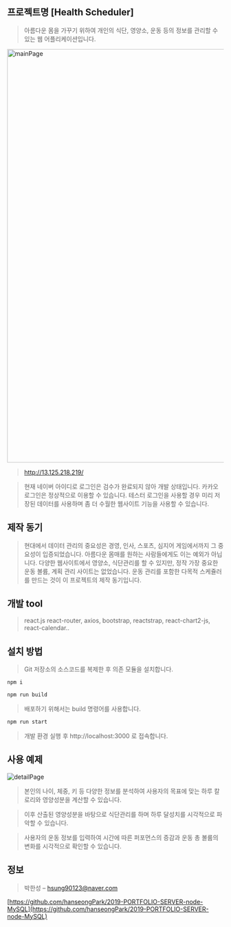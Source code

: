 ## 프로젝트명 [Health Scheduler]
> 아름다운 몸을 가꾸기 위하여 개인의 식단, 영양소, 운동 등의 정보를 관리할 수 있는 웹 어플리케이션입니다.

<img width="960" alt="mainPage" src="https://user-images.githubusercontent.com/54668871/64224247-ca7b9080-cf11-11e9-9937-342484afc4a0.png">

> http://13.125.218.219/

>현재 네이버 아이디로 로그인은 검수가 완료되지 않아 개발 상태입니다. 카카오 로그인은 정상적으로 이용할 수 있습니다. 테스터 로그인을 사용할 경우 미리 저장된 데이터를 사용하며 좀 더 수월한 웹사이트 기능을 사용할 수 있습니다.

## 제작 동기
> 현대에서 데이터 관리의 중요성은 경영, 인사, 스포츠, 심지어 게임에서까지 그 중요성이 입증되었습니다. 아름다운 몸매를 원하는 사람들에게도 이는 예외가 아닙니다. 다양한 웹사이트에서 영양소, 식단관리를 할 수 있지만, 정작 가장 중요한 운동 볼륨, 계획 관리 사이트는 없었습니다. 운동 관리를 포함한 다목적 스케쥴러를 만드는 것이 이 프로젝트의 제작 동기입니다.

## 개발 tool
> react.js react-router, axios, bootstrap, reactstrap, react-chart2-js, react-calendar..

## 설치 방법

> Git 저장소의 소스코드를 복제한 후 의존 모듈을 설치합니다.

```sh
npm i
```

```sh
npm run build
```

> 배포하기 위해서는 build 명령어를 사용합니다.

```sh
npm run start
```

> 개발 환경 실행 후 http://localhost:3000 로 접속합니다.

## 사용 예제

![detailPage](https://user-images.githubusercontent.com/54668871/64224258-d7987f80-cf11-11e9-9ab8-0d0007091aed.png)


> 본인의 나이, 체중, 키 등 다양한 정보를 분석하여 사용자의 목표에 맞는 하루 칼로리와 영양성분을 계산할 수 있습니다.

> 이후 산출된 영양성분을 바탕으로 식단관리를 하며 하루 달성치를 시각적으로 파악할 수 있습니다.

> 사용자의 운동 정보를 입력하여 시간에 따른 퍼포먼스의 증감과 운동 총 볼륨의 변화를 시각적으로 확인할 수 있습니다.

## 정보

> 박한성 – hsung90123@naver.com

[https://github.com/hanseongPark/2019-PORTFOLIO-SERVER-node-MySQL](https://github.com/hanseongPark/2019-PORTFOLIO-SERVER-node-MySQL)
